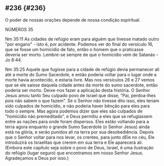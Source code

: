 ## #236 {#236}

O poder de nossas orações depende de nossa condição espiritual.

NÚMEROS 35

Nm 35:11 As cidades de refúgio eram para alguém que tivesse matado outro &quot;por engano&quot; - isto é, por acidente. Podemos ver do final do versículo 16, que se fosse um homicídio de fato, então o homem que o praticasse deveria ser morto. Lembre-se sempre de que o homicídio vem de Satanás - Jo 8:44.

Nm 35:25 Aquele que fugisse para a cidade de refúgio devia permanecer ali até a morte do Sumo Sacerdote, e então poderia voltar para o lugar onde a morte havia acontecido, e estaria livre. Mas nos versículos 26 e 27 vemos que se ele saísse daquela cidade antes da morte do sumo sacerdote, então poderia ser morto. Deixe-nos fazer a aplicação desta história. O Senhor Jesus amou tanto Seu culpado povo de Israel que disse, &quot;Pai, perdoa-lhes pois não sabem o que fazem&quot;. Se o Senhor não tivesse dito isso, eles teriam sido culpados de homicídio, e não poderia haver bênção para eles para todo o sempre. Mas agora podemos dizer que eles são culpados de &quot;homicídio não premeditado&quot;, e Deus permitiu a eles que se refugiassem entre as nações para onde foram dispersos. Eles estão voltando para a terra agora enquanto o grande Sumo Sacerdote (o Senhor Jesus) ainda está na glória, e serão punidos ali na terra por sua desobediência. Depois que o Senhor voltar para nos levar, os crentes, para junto dEle no céu, Ele introduzirá os Israelitas que crerem em sua terra e Ele aparecerá ali. (Embora este capítulo seja sobre o povo de Deus, Israel, é uma ilustração do refúgio (lugar seguro) que encontramos em nosso Senhor Jesus. Agradeçamos a Deus por isso.)